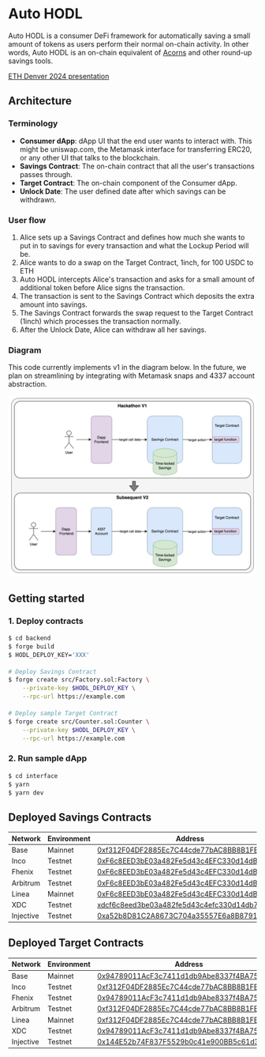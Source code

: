 # Auto HODL

Auto HODL is a consumer DeFi framework for automatically saving a small amount of tokens as users perform their normal on-chain activity. In other words, Auto HODL is an on-chain equivalent of [Acorns](https://www.acorns.com/) and other round-up savings tools.

[ETH Denver 2024 presentation](https://docs.google.com/presentation/d/1a946eixqBip8SjOVe2Uf69EXOgODFZ3A_THlTs5XUBc/edit?usp=sharing)

## Architecture

### Terminology

- **Consumer dApp**: dApp UI that the end user wants to interact with. This might be uniswap.com, the Metamask interface for transferring ERC20, or any other UI that talks to the blockchain.
- **Savings Contract**: The on-chain contract that all the user's transactions passes through.
- **Target Contract**: The on-chain component of the Consumer dApp. 
- **Unlock Date**: The user defined date after which savings can be withdrawn.

### User flow
1. Alice sets up a Savings Contract and defines how much she wants to put in to savings for every transaction and what the Lockup Period will be.
1. Alice wants to do a swap on the Target Contract, 1inch, for 100 USDC to ETH
2. Auto HODL intercepts Alice's transaction and asks for a small amount of additional token before Alice signs the transaction.
3. The transaction is sent to the Savings Contract which deposits the extra amount into savings.
4. The Savings Contract forwards the swap request to the Target Contract (1inch) which processes the transaction normally.
5. After the Unlock Date, Alice can withdraw all her savings.

### Diagram

This code currently implements v1 in the diagram below. In the future, we plan on streamlining by integrating with Metamask snaps and 4337 account abstraction.

![Auto HODL design](auto-hodl-design.jpg)

## Getting started

### 1. Deploy contracts
```sh
$ cd backend
$ forge build
$ HODL_DEPLOY_KEY='XXX'

# Deploy Savings Contract
$ forge create src/Factory.sol:Factory \
    --private-key $HODL_DEPLOY_KEY \
    --rpc-url https://example.com 

# Deploy sample Target Contract
$ forge create src/Counter.sol:Counter \
    --private-key $HODL_DEPLOY_KEY \
    --rpc-url https://example.com 
```

### 2. Run sample dApp

```sh
$ cd interface
$ yarn
$ yarn dev
```


## Deployed Savings Contracts

|Network|Environment|Address|
|-------|-----------|-------|
|Base|Mainnet|[0xf312F04DF2885Ec7C44cde77bAC8BB8B1FB4Aa20](https://basescan.org/address/0xf312f04df2885ec7c44cde77bac8bb8b1fb4aa20)|
|Inco|Testnet|[0xF6c8EED3bE03a482Fe5d43c4EFC330d14dB7cfA4](https://explorer.testnet.inco.org/address/0xF6c8EED3bE03a482Fe5d43c4EFC330d14dB7cfA4)|
|Fhenix|Testnet|[0xF6c8EED3bE03a482Fe5d43c4EFC330d14dB7cfA4](https://explorer.testnet.fhenix.zone/address/0xF6c8EED3bE03a482Fe5d43c4EFC330d14dB7cfA4)|
|Arbitrum|Testnet|[0xF6c8EED3bE03a482Fe5d43c4EFC330d14dB7cfA4](https://sepolia.arbiscan.io/address/0xF6c8EED3bE03a482Fe5d43c4EFC330d14dB7cfA4)|
|Linea|Mainnet|[0xF6c8EED3bE03a482Fe5d43c4EFC330d14dB7cfA4](https://lineascan.build/address/0xF6c8EED3bE03a482Fe5d43c4EFC330d14dB7cfA4)|
|XDC|Testnet|[xdcf6c8eed3be03a482fe5d43c4efc330d14db7cfa4](https://apothem.blocksscan.io/address/xdcf6c8eed3be03a482fe5d43c4efc330d14db7cfa4#transactions)|
|Injective|Testnet|[0xa52b8D81C2A8673C704a35557E6a8B8791fC3506](https://testnet.explorer.injective.network/account/inj1554cmqwz4pnncuz2x42hu65ts7glcdgxycyy7m/)|


## Deployed Target Contracts

|Network|Environment|Address|
|-------|-----------|-------|
|Base|Mainnet|[0x94789011AcF3c7411d1db9Abe8337f4BA7589D9f](https://basescan.org/address/0x94789011AcF3c7411d1db9Abe8337f4BA7589D9f)|
|Inco|Testnet|[0xf312F04DF2885Ec7C44cde77bAC8BB8B1FB4Aa20](https://explorer.testnet.inco.org/address/0xf312F04DF2885Ec7C44cde77bAC8BB8B1FB4Aa20)|
|Fhenix|Testnet|[0x94789011AcF3c7411d1db9Abe8337f4BA7589D9f](https://explorer.testnet.fhenix.zone/address/0x94789011AcF3c7411d1db9Abe8337f4BA7589D9f)|
|Arbitrum|Testnet|[0xf312F04DF2885Ec7C44cde77bAC8BB8B1FB4Aa20](https://sepolia.arbiscan.io/address/0xf312f04df2885ec7c44cde77bac8bb8b1fb4aa20)|
|Linea|Mainnet|[0xf312F04DF2885Ec7C44cde77bAC8BB8B1FB4Aa20](https://lineascan.build/address/0xf312F04DF2885Ec7C44cde77bAC8BB8B1FB4Aa20)|
|XDC|Testnet|[0x94789011AcF3c7411d1db9Abe8337f4BA7589D9f](https://apothem.blocksscan.io/address/xdc94789011acf3c7411d1db9abe8337f4ba7589d9f#transactions)|
|Injective|Testnet|[0x144E52b74F837F5529b0c41e900BB5c61d30afb4](https://testnet.explorer.injective.network/account/inj1z3899d60sdl422dscs0fqza4ccwnpta5xw4pcc/)|
